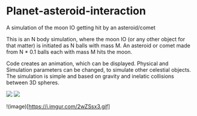# Planet-asteroid-interaction
A simulation of the moon IO getting hit by an asteroid/comet

This is an N body simulation, where the moon IO (or any other object for that matter) is initiated as N balls with mass M.
An asteroid or comet made from N * 0.1 balls each with mass M hits the moon. 

Code creates an animation, which can be displayed. Physical and Simulation parameters can be changed, to simulate other celestial objects.
The simulation is simple and based on gravity and inelatic collisions between 3D spheres.

![](https://i.imgur.com/2wZSsx3.gif)
<img src="https://i.imgur.com/2wZSsx3.gif"/>

!(image)[https://i.imgur.com/2wZSsx3.gif]
